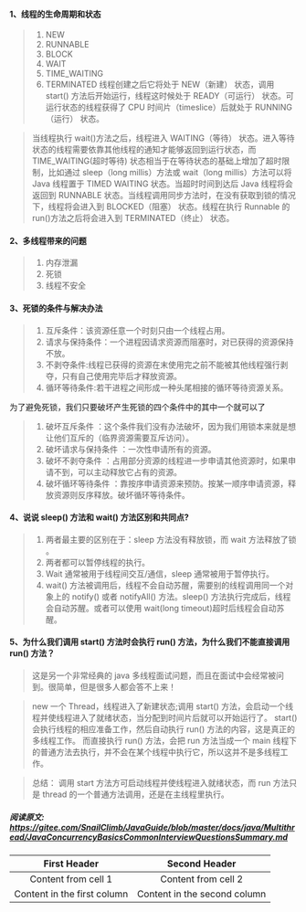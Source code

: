 #### 1、线程的生命周期和状态

>1. NEW
>1. RUNNABLE
>1. BLOCK
>1. WAIT
>1. TIME_WAITING
>1. TERMINATED
>线程创建之后它将处于 NEW（新建） 状态，调用 start() 方法后开始运行，线程这时候处于 READY（可运行） 状态。可运行状态的线程获得了 CPU 时间片（timeslice）后就处于 RUNNING（运行） 状态。

>当线程执行 wait()方法之后，线程进入 WAITING（等待） 状态。进入等待状态的线程需要依靠其他线程的通知才能够返回到运行状态，而 TIME_WAITING(超时等待) 状态相当于在等待状态的基础上增加了超时限制，比如通过 sleep（long millis）方法或 wait（long millis）方法可以将 Java 线程置于 TIMED WAITING 状态。当超时时间到达后 Java 线程将会返回到 RUNNABLE 状态。当线程调用同步方法时，在没有获取到锁的情况下，线程将会进入到 BLOCKED（阻塞） 状态。线程在执行 Runnable 的run()方法之后将会进入到 TERMINATED（终止） 状态。

#### 2、多线程带来的问题
>1. 内存泄漏
>2. 死锁
>3. 线程不安全

#### 3、死锁的条件与解决办法
>1. 互斥条件：该资源任意一个时刻只由一个线程占用。
>1. 请求与保持条件：一个进程因请求资源而阻塞时，对已获得的资源保持不放。
>1. 不剥夺条件:线程已获得的资源在末使用完之前不能被其他线程强行剥夺，只有自己使用完毕后才释放资源。
>1. 循环等待条件:若干进程之间形成一种头尾相接的循环等待资源关系。

为了避免死锁，我们只要破坏产生死锁的四个条件中的其中一个就可以了
>1. 破坏互斥条件 ：这个条件我们没有办法破坏，因为我们用锁本来就是想让他们互斥的（临界资源需要互斥访问）。
>1. 破坏请求与保持条件 ：一次性申请所有的资源。
>1. 破坏不剥夺条件 ：占用部分资源的线程进一步申请其他资源时，如果申请不到，可以主动释放它占有的资源。
>1. 破坏循环等待条件 ：靠按序申请资源来预防。按某一顺序申请资源，释放资源则反序释放。破坏循环等待条件。


#### 4、说说 sleep() 方法和 wait() 方法区别和共同点?
>1. 两者最主要的区别在于：sleep 方法没有释放锁，而 wait 方法释放了锁 。
>1. 两者都可以暂停线程的执行。
>1. Wait 通常被用于线程间交互/通信，sleep 通常被用于暂停执行。
>1. wait() 方法被调用后，线程不会自动苏醒，需要别的线程调用同一个对象上的 notify() 或者 notifyAll() 方法。sleep() 方法执行完成后，线程会自动苏醒。或者可以使用 wait(long timeout)超时后线程会自动苏醒。
#### 5、为什么我们调用 start() 方法时会执行 run() 方法，为什么我们不能直接调用 run() 方法？
>这是另一个非常经典的 java 多线程面试问题，而且在面试中会经常被问到。很简单，但是很多人都会答不上来！

>new 一个 Thread，线程进入了新建状态;调用 start() 方法，会启动一个线程并使线程进入了就绪状态，当分配到时间片后就可以开始运行了。 start() 会执行线程的相应准备工作，然后自动执行 run() 方法的内容，这是真正的多线程工作。 而直接执行 run() 方法，会把 run 方法当成一个 main 线程下的普通方法去执行，并不会在某个线程中执行它，所以这并不是多线程工作。

>总结： 调用 start 方法方可启动线程并使线程进入就绪状态，而 run 方法只是 thread 的一个普通方法调用，还是在主线程里执行。


##### 阅读原文: https://gitee.com/SnailClimb/JavaGuide/blob/master/docs/java/Multithread/JavaConcurrencyBasicsCommonInterviewQuestionsSummary.md


First Header | Second Header
:------------: | :-------------:
Content from cell 1 | Content from cell 2
Content in the first column | Content in the second column